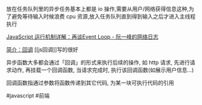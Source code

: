 放在任务队列里的异步任务基本上都是 io 操作,需要从用户/网络获得信息这种,为了避免等待输入时候浪费 cpu 资源,放入任务队列直到得到输入之后才进入主线程执行

[JavaScript 运行机制详解：再谈Event Loop - 阮一峰的网络日志](https://www.ruanyifeng.com/blog/2014/10/event-loop.html)

[简介：回调](https://zh.javascript.info/callbacks)
[[js回调]]写的很好

异步函数大多都会通过「回调」的形式来执行后续的操作, 如 http 请求, 先进行请求动作, 再挂载一个回调函数, 当请求完成时, 执行该回调函数(如展示用户信息…)

回调函数指通过参数将函数传递到其它代码, 为某一块可执行代码的引用

#javascript 
#前端 